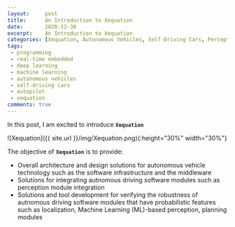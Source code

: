 ```yaml
---
layout:     post
title:      An Introduction to Xequation
date:       2020-12-30
excerpt:    An Introduction to Xequation
categories: [Xequation, Autonomous Vehicles, Self-Driving Cars, Perception, Localization, Motion Planning, Control, Real-time Embedded Programming]
tags:
 - programming
 - real-time embedded
 - deep learning
 - machine learning
 - autonomous vehicles
 - self-driving cars
 - autopilot
 - xequation
comments: true
---
```


In this post, I am excited to introduce __`Xequation`__

![Xequation]({{ site.url }}/img/Xequation.png){:height="30%" width="30%"}

The objective of __`Xequation`__ is to provide:
* Overall architecture and design solutions for autonomous vehicle technology such as the software infrastructure and the middleware
* Solutions for integrating autnomous driving software modules such as perception module integration
* Solutions and tool development for verifying the robustness of autnomous driving software modules that have probabilistic features such as localization, Machine Learning (ML)-based perception, planning modules
